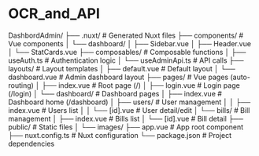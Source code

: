 # OCR_and_API

DashbordAdmin/
├── .nuxt/                  # Generated Nuxt files
├── components/             # Vue components
│   └── dashboard/
│       ├── Sidebar.vue
│       ├── Header.vue
│       └── StatCards.vue
├── composables/            # Composable functions
│   ├── useAuth.ts         # Authentication logic
│   └── useAdminApi.ts     # API calls
├── layouts/               # Layout templates
│   ├── default.vue        # Default layout
│   └── dashboard.vue      # Admin dashboard layout
├── pages/                 # Vue pages (auto-routing)
│   ├── index.vue         # Root page (/)
│   ├── login.vue         # Login page (/login)
│   └── dashboard/        # Dashboard pages
│       ├── index.vue     # Dashboard home (/dashboard)
│       ├── users/        # User management
│       │   ├── index.vue # Users list
│       │   └── [id].vue  # User detail/edit
│       └── bills/        # Bill management
│           ├── index.vue # Bills list
│           └── [id].vue  # Bill detail
├── public/               # Static files
│   └── images/
├── app.vue              # App root component
├── nuxt.config.ts       # Nuxt configuration
└── package.json         # Project dependencies
